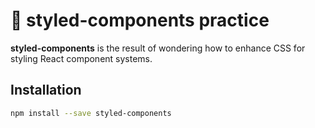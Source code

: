 # 🔰 styled-components practice

**styled-components** is the result of wondering how to enhance CSS for styling React component systems.

## Installation

```bash
npm install --save styled-components
```
